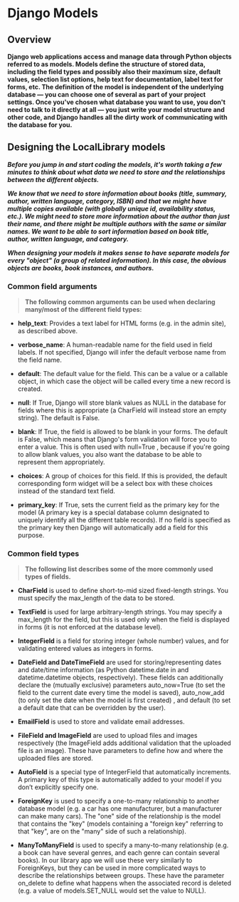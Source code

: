 #  Django Models


## Overview

**Django web applications access and manage data through Python objects referred to as models. Models define the structure of stored data, including the field types and possibly also their maximum size, default values, selection list options, help text for documentation, label text for forms, etc. The definition of the model is independent of the underlying database — you can choose one of several as part of your project settings. Once you've chosen what database you want to use, you don't need to talk to it directly at all — you just write your model structure and other code, and Django handles all the dirty work of communicating with the database for you.**



## Designing the LocalLibrary models


***Before you jump in and start coding the models, it's worth taking a few minutes to think about what data we need to store and the relationships between the different objects.***

***We know that we need to store information about books (title, summary, author, written language, category, ISBN) and that we might have multiple copies available (with globally unique id, availability status, etc.). We might need to store more information about the author than just their name, and there might be multiple authors with the same or similar names. We want to be able to sort information based on book title, author, written language, and category.***

***When designing your models it makes sense to have separate models for every "object" (a group of related information). In this case, the obvious objects are books, book instances, and authors.***



### Common field arguments


> **The following common arguments can be used when declaring many/most of the different field types:**

- **help_text**: Provides a text label for HTML forms (e.g. in the admin site), as described above.

- **verbose_name**: A human-readable name for the field used in field labels. If not specified, Django will infer the default verbose name from the field name.

- **default**: The default value for the field. This can be a value or a callable object, in which case the object will be called every time a new record is created.

- **null**: If True, Django will store blank values as NULL in the database for fields where this is appropriate (a CharField will instead store an empty string). The default is False.

- **blank**: If True, the field is allowed to be blank in your forms. The default is False, which means that Django's form validation will force you to enter a value. This is often used with null=True , because if you're going to allow blank values, you also want the database to be able to represent them appropriately.

- **choices**: A group of choices for this field. If this is provided, the default corresponding form widget will be a select box with these choices instead of the standard text field.

- **primary_key**: If True, sets the current field as the primary key for the model (A primary key is a special database column designated to uniquely identify all the different table records). If no field is specified as the primary key then Django will automatically add a field for this purpose.



### Common field types

> **The following list describes some of the more commonly used types of fields.**


- **CharField** is used to define short-to-mid sized fixed-length strings. You must specify the max_length of the data to be stored.

- **TextField** is used for large arbitrary-length strings. You may specify a max_length for the field, but this is used only when the field is displayed in forms (it is not enforced at the database level).

- **IntegerField** is a field for storing integer (whole number) values, and for validating entered values as integers in forms.


- **DateField and DateTimeField** are used for storing/representing dates and date/time information (as Python datetime.date in and datetime.datetime objects, respectively). These fields can additionally declare the (mutually exclusive) parameters auto_now=True (to set the field to the current date every time the model is saved), auto_now_add (to only set the date when the model is first created) , and default (to set a default date that can be overridden by the user).

- **EmailField** is used to store and validate email addresses.


- **FileField and ImageField** are used to upload files and images respectively (the ImageField adds additional validation that the uploaded file is an image). These have parameters to define how and where the uploaded files are stored.



- **AutoField** is a special type of IntegerField that automatically increments. A primary key of this type is automatically added to your model if you don’t explicitly specify one.


- **ForeignKey** is used to specify a one-to-many relationship to another database model (e.g. a car has one manufacturer, but a manufacturer can make many cars). The "one" side of the relationship is the model that contains the "key" (models containing a "foreign key" referring to that "key", are on the "many" side of such a relationship).


- **ManyToManyField** is used to specify a many-to-many relationship (e.g. a book can have several genres, and each genre can contain several books). In our library app we will use these very similarly to ForeignKeys, but they can be used in more complicated ways to describe the relationships between groups. These have the parameter on_delete to define what happens when the associated record is deleted (e.g. a value of models.SET_NULL would set the value to NULL).